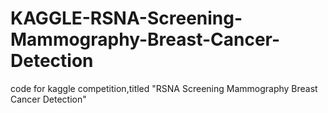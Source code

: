 # KAGGLE-RSNA-Screening-Mammography-Breast-Cancer-Detection
code for kaggle competition,titled "RSNA Screening Mammography Breast Cancer Detection"
